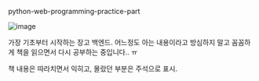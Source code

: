 python-web-programming-practice-part



![image](https://user-images.githubusercontent.com/56867216/115683760-bc51e080-a391-11eb-86e4-7e18d4a6ad80.png)




가장 기초부터 시작하는 장고 백엔드. 어느정도 아는 내용이라고 방심하지 말고 꼼꼼하게 책을 읽으면서 다시 공부하는 중입니다.. ㅠ

책 내용은 따라치면서 익히고, 몰랐던 부분은 주석으로 표시.
